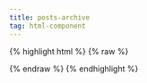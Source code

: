 ```yaml
---
title: posts-archive
tag: html-component
---
```


{% highlight html %}
{% raw %}
 
{% endraw %}
{% endhighlight %}